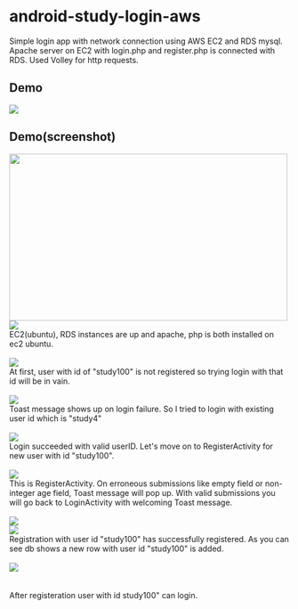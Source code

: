 # android-study-login-aws
Simple login app with network connection using AWS EC2 and RDS mysql. Apache server on EC2 with login.php and register.php is connected with RDS. Used Volley for http requests.

## Demo
<div>
  <img src="https://github.com/ferrarijh/android-study-login-volley-aws/blob/master/demo/demo-login.gif">
</div>

## Demo(screenshot)
<div>
  <img src="https://github.com/ferrarijh/android-study-login-aws/blob/master/demo/instance.png" width="500px" height="300px">
</div>
<div>
  <img src="https://github.com/ferrarijh/android-study-login-aws/blob/master/demo/php.png">
</div>
EC2(ubuntu), RDS instances are up and apache, php is both installed on ec2 ubuntu.
<br></br>
<div>
  <img src="https://github.com/ferrarijh/android-study-login-aws/blob/master/demo/1.png">
</div>
At first, user with id of "study100" is not registered so trying login with that id will be in vain.
<br></br>
<div>
  <img src="https://github.com/ferrarijh/android-study-login-aws/blob/master/demo/2.png">
</div>
Toast message shows up on login failure. So I tried to login with existing user id which is "study4"
<br></br>
<div>
  <img src="https://github.com/ferrarijh/android-study-login-aws/blob/master/demo/3.png">
</div>
Login succeeded with valid userID. Let's move on to RegisterActivity for new user with id "study100".
<br></br>
<div>
  <img src="https://github.com/ferrarijh/android-study-login-aws/blob/master/demo/empty-age.png">
</div>
This is RegisterActivity. On erroneous submissions like empty field or non-integer age field, Toast message will pop up.
With valid submissions you will go back to LoginActivity with welcoming Toast message.
<br></br>
<div>
  <img src="https://github.com/ferrarijh/android-study-login-aws/blob/master/demo/4.png">
</div>
<div>
  <img src="https://github.com/ferrarijh/android-study-login-aws/blob/master/demo/registered.png">
</div>
Registration with user id "study100" has successfully registered. As you can see db shows a new row with user id "study100" is added.
<br></br>
<div>
  <img src="https://github.com/ferrarijh/android-study-login-aws/blob/master/demo/5.png">
</div>
<br></br>
After registeration user with id study100" can login.
